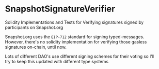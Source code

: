 # SnapshotSignatureVerifier

Solidity Implementations and Tests for Verifying signatures signed by participants on Snapshot.org

Snapshot.org uses the `EIP-712` standard for signing typed-messages. However, there's no solidity implementation for verifying those gasless signatures on-chain, until now.

Lots of different DAO's use different signing schemes for their voting so I'll try to keep this updated with different type systems.
